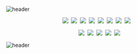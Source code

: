 ![header](https://capsule-render.vercel.app/api?type=wave&color=timeGradient&height=300&section=header&text=IMFINE&fontSize=90&animation=twinkling&fontColor=FFFFFF)


<p align="center">
  <img src="https://img.shields.io/badge/Java-007396?style=flat-square&logo=Java&logoColor=white">&nbsp
  <img src="https://img.shields.io/badge/GitHub-181717?style=flat-square&logo=GitHub&logoColor=white">&nbsp
  <img src="https://img.shields.io/badge/Oracle-F80000?style=flat-square&logo=Oracle&logoColor=white">&nbsp
  <img src="https://img.shields.io/badge/HTML5-E34F26?style=flat-square&logo=HTML5&logoColor=white">&nbsp
  <img src="https://img.shields.io/badge/CSS3-157286?style=flat-square&logo=CSS3&logoColor=white">&nbsp
  <img src="https://img.shields.io/badge/JavaScript-F7DF1E?style=flat-square&logo=JavaScript&logoColor=white">&nbsp 
  <img src="https://img.shields.io/badge/GitLab-FCA121?style=flat-square&logo=GitLab&logoColor=white">&nbsp
  <img src="https://img.shields.io/badge/Spring-6db33f?style=flat-square&logo=Spring&logoColor=white">&nbsp    
  &nbsp&nbsp&nbsp
</p>
<p align=center>
  <img src="https://img.shields.io/badge/Node.js-339933?style=flat-square&logo=Node.js&logoColor=white">&nbsp    
  <img src="https://img.shields.io/badge/Amazon%20Aws-232F3E?style=flat-square&logo=Amazon%20Aws&logoColor=white">&nbsp    
  <img src="https://img.shields.io/badge/MSSQL-cc2927?style=flat-square&logo=Microsoft%20SQL%20Server&logoColor=white">&nbsp    
  <img src="https://img.shields.io/badge/React-61dafb?style=flat-square&logo=React&logoColor=white">&nbsp    
  <img src="https://img.shields.io/badge/C%23-6db33f?style=flat-square&logo=C%20Sharp&logoColor=white">&nbsp    

</p>


![header](https://capsule-render.vercel.app/api?type=wave&color=timeGradient&height=300&section=footer&fontSize=90&animation=twinkling&fontColor=FFFFFF)
